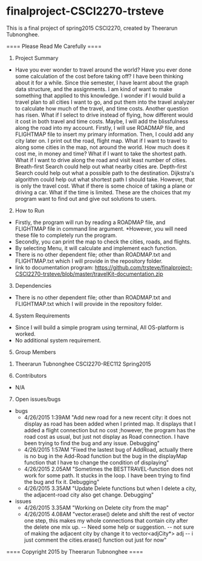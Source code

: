 # finalproject-CSCI2270-trsteve
This is a final project of spring2015 CSCI2270, created by Theerarun Tubnonghee.

==== Please Read Me Carefully ====
1. Project Summary
 - Have you ever wonder to travel around the world? Have you ever done some calculation of the cost before taking off? I have been thinking about it for a while.
Since thie semester, I have learnt about the graph data structure, and the assignments. I am kind of want to make something that applied to this knowledge. I wonder
if I would build a travel plan to all cities I want to go, and put them into the travel analyzer to calculate how much of the travel, and time costs. Another question has risen.
What if I select to drive instead of flying, how different would it cost in both travel and time costs. Maybe, I will add the blissfulness along the road into my account.
Firstly, I will use ROADMAP file, and FLIGHTMAP file to insert my primary information. Then, I could add any city later on. I print out the road, flight map.
What if I want to travel to along some cities in the map, not around the world. How much does it cost me, in money and time? What if I want to take the shortest path.
What if I want to drive along the road and visit least number of cities. Breath-first Search could help out what nearby cities are. Depth-first Search could help
out what a possible path to the destination. Dijkstra's algorithm could help out what shortest path I should take. However, that is only the travel cost.
What if there is some choice of taking a plane or driving a car. What if the time is limited. These are the choices that my program want to find out and give
out solutions to users.

2. How to Run
 - Firstly, the program will run by reading a ROADMAP file, and FLIGHTMAP file in command line argument. 
*However, you will need these file to completely run the program.
 - Secondly, you can print the map to check the cities, roads, and flights.
 - By selecting Menu, it will calculate and implement each function.
 - There is no other dependent file; other than ROADMAP.txt and FLIGHTMAP.txt which I will provide in the repository folder.
 - link to documentation program: https://github.com/trsteve/finalproject-CSCI2270-trsteve/blob/master/travelKit-documentation.zip

3. Dependencies
 - There is no other dependent file; other than ROADMAP.txt and FLIGHTMAP.txt which I will provide in the repository folder.

4. System Requirements
 - Since I will build a simple program using terminal, All OS-platform is worked.
 - No additional system requirement.

5. Group Members
 1) Theerarun Tubnonghee CSCI2270-REC112 Spring2015

6. Contributors
 - N/A

7. Open issues/bugs
 - bugs
   	- 4/26/2015 1:39AM "Add new road for a new recent city: it does not display as road has been added when I printed map. It displays that I added a flight connection but no cost
                       	;however, the program has the road cost as usual, but just not display as Road connection. I have been trying to find the bug and any issue. Debugging"
   	- 4/26/2015 1:57AM "Fixed the lastest bug of AddRoad, actually there is no bug in the Add-Road function but the bug in the displayMap function that I have to change the condition of displaying"
   	- 4/26/2015 2.05AM "Sometimes the BESTTRAVEL-function does not work for some path. It stucks in the loop. I have been trying to find the bug and fix it. Debugging"
	- 4/26/2015 3.35AM "Update Delete functions but when I delete a city, the adjacent-road city also get change. Debugging"
 - issues
   	- 4/26/2015 3.35AM "Working on Delete city from the map"
	- 4/26/2015 4.08AM "vector.erase() delete and shift the rest of vector one step, this makes my whole connections that contain city after the delete one mix up. -- Need some help or suggestion.
 			-- not sure of making the adjacent city by change it to vector<adjCity*> adj
			-- i just comment the cities.erase() function out just for now"


==== Copyright 2015 by Theerarun Tubnonghee ====